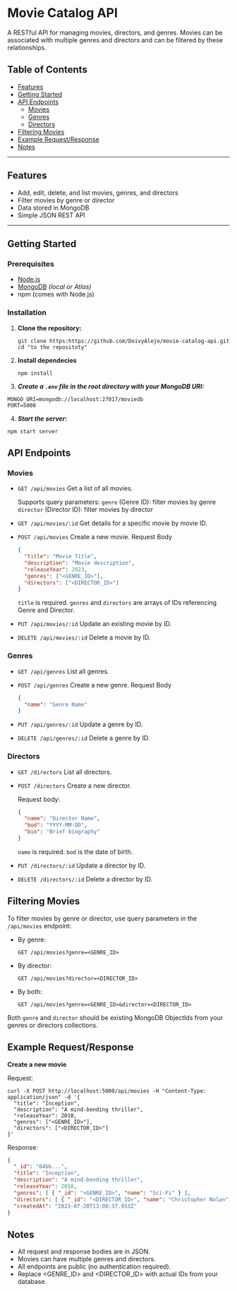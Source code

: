 # Movie Catalog API

A RESTful API for managing movies, directors, and genres. Movies can be associated with multiple genres and directors and can be filtered by these relationships.

## Table of Contents
- [Features](#features)
- [Getting Started](#getting-started)
- [API Endpoints](#api-endpoints)
  - [Movies](#movies)
  - [Genres](#genres)
  - [Directors](#directors)
- [Filtering Movies](#filtering-movies)
- [Example Request/Response](#example-requestresponse)
- [Notes](#notes)

---

## Features

- Add, edit, delete, and list movies, genres, and directors
- Filter movies by genre or director
- Data stored in MongoDB
- Simple JSON REST API

---

## Getting Started

### Prerequisites

- [Node.js](https://nodejs.org/) 
- [MongoDB](https://www.mongodb.com/) *(local or Atlas)*
- npm (comes with Node.js)

### Installation

1. **Clone the repository:**

   ```
   git clone https:https://github.com/DeivyAlejo/movie-catalog-api.git
   cd "to the repositoty"
   ```
2. **Install dependecies**
   ```
   npm install
   ```
3. ***Create a `.env` file in the root directory with your MongoDB URI:***
  ```
  MONGO_URI=mongodb://localhost:27017/moviedb
  PORT=5000
  ```

4. ***Start the server:***
  ```
  npm start server
  ```
## API Endpoints

### Movies
- `GET /api/movies` Get a list of all movies.

  Supports query parameters:
  `genre` (Genre ID): filter movies by genre
  `director` (Director ID): filter movies by director

- `GET /api/movies/:id` Get details for a specific movie by movie ID.

- `POST /api/movies` Create a new movie.
  Request Body
  ```json
  {
    "title": "Movie Title",
    "description": "Movie description",
    "releaseYear": 2023,
    "genres": ["<GENRE_ID>"],
    "directors": ["<DIRECTOR_ID>"]
  }
  ```
  `title` is required.
  `genres` and `directors` are arrays of IDs referencing Genre and Director.

- `PUT /api/movies/:id` Update an existing movie by ID.

- `DELETE /api/movies/:id` Delete a movie by ID.

### Genres

- `GET /api/genres` List all genres.

- `POST /api/genres` Create a new genre.
  Request Body
  ```json
  {
    "name": "Genre Name"
  }
  ```

- `PUT /api/genres/:id` Update a genre by ID.

- `DELETE /api/genres/:id` Delete a genre by ID.

### Directors

- `GET /directors` List all directors.

- `POST /directors` Create a new director.

  Request body:
  ```json
  {
    "name": "Director Name",
    "bod": "YYYY-MM-DD",
    "bio": "Brief biography"
  }
  ```
  `name` is required.
  `bod` is the date of birth.

- `PUT /directors/:id` Update a director by ID.

- `DELETE /directors/:id` Delete a director by ID.

## Filtering Movies
To filter movies by genre or director, use query parameters in the `/api/movies` endpoint:

- By genre:
  ```
  GET /api/movies?genre=<GENRE_ID>
  ```
- By director:
  ```
  GET /api/movies?director=<DIRECTOR_ID>
  ```
- By both:
  ```
  GET /api/movies?genre=<GENRE_ID>&director=<DIRECTOR_ID>
  ```
Both `genre` and `director` should be existing MongoDB ObjectIds from your genres or directors collections.

## Example Request/Response

**Create a new movie**

Request:
```
curl -X POST http://localhost:5000/api/movies -H "Content-Type: application/json" -d '{
  "title": "Inception",
  "description": "A mind-bending thriller",
  "releaseYear": 2010,
  "genres": ["<GENRE_ID>"],
  "directors": ["<DIRECTOR_ID>"]
}'
```

Response:
```json
{
  "_id": "64bb...",
  "title": "Inception",
  "description": "A mind-bending thriller",
  "releaseYear": 2010,
  "genres": [ { "_id": "<GENRE_ID>", "name": "Sci-Fi" } ],
  "directors": [ { "_id": "<DIRECTOR_ID>", "name": "Christopher Nolan", "bod": "1970-07-30", "bio": "..." } ],
  "createdAt": "2023-07-20T13:08:37.953Z"
}
```

## Notes
- All request and response bodies are in JSON.
- Movies can have multiple genres and directors.
- All endpoints are public (no authentication required).
- Replace <GENRE_ID> and <DIRECTOR_ID> with actual IDs from your database.
